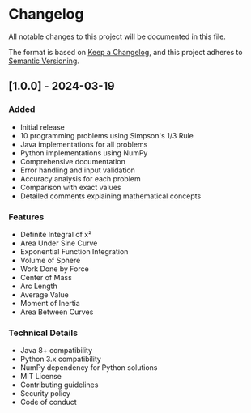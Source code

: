# Changelog

All notable changes to this project will be documented in this file.

The format is based on [Keep a Changelog](https://keepachangelog.com/en/1.0.0/),
and this project adheres to [Semantic Versioning](https://semver.org/spec/v2.0.0.html).

## [1.0.0] - 2024-03-19

### Added
- Initial release
- 10 programming problems using Simpson's 1/3 Rule
- Java implementations for all problems
- Python implementations using NumPy
- Comprehensive documentation
- Error handling and input validation
- Accuracy analysis for each problem
- Comparison with exact values
- Detailed comments explaining mathematical concepts

### Features
- Definite Integral of x²
- Area Under Sine Curve
- Exponential Function Integration
- Volume of Sphere
- Work Done by Force
- Center of Mass
- Arc Length
- Average Value
- Moment of Inertia
- Area Between Curves

### Technical Details
- Java 8+ compatibility
- Python 3.x compatibility
- NumPy dependency for Python solutions
- MIT License
- Contributing guidelines
- Security policy
- Code of conduct 